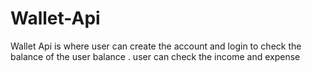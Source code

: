 # Wallet-Api
Wallet Api is where user can create the account and login to check the balance of the user balance . user can check the income and expense
